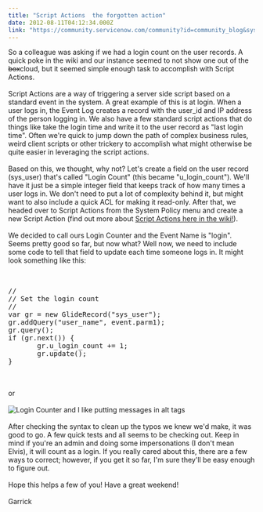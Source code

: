 ```yaml
---
title: "Script Actions  the forgotten action"
date: 2012-08-11T04:12:34.000Z
link: "https://community.servicenow.com/community?id=community_blog&sys_id=c01d6ea5dbd0dbc01dcaf3231f9619a0"
---
```

<p>So a colleague was asking if we had a login count on the user records. A quick poke in the wiki and our instance seemed to not show one out of the <del>box</del>cloud, but it seemed simple enough task to accomplish with Script Actions. <br /><br />Script Actions are a way of triggering a server side script based on a standard event in the system. A great example of this is at login. When a user logs in, the Event Log creates a record with the user_id and IP address of the person logging in. We also have a few standard script actions that do things like take the login time and write it to the user record as "last login time". Often we're quick to jump down the path of complex business rules, weird client scripts or other trickery to accomplish what might otherwise be quite easier in leveraging the script actions. <br /><br />Based on this, we thought, why not? Let's create a field on the user record (sys_user) that's called "Login Count" (this became "u_login_count"). We'll have it just be a simple integer field that keeps track of how many times a user logs in. We don't need to put a lot of complexity behind it, but might want to also include a quick ACL for making it read-only. After that, we headed over to Script Actions from the System Policy menu and create a new Script Action (find out more about <a title="ki.servicenow.com/index.php?title=Script_Actions" href="http://wiki.servicenow.com/index.php?title=Script_Actions">Script Actions here in the wiki!</a>).<br /><br />We decided to call ours Login Counter and the Event Name is "login". Seems pretty good so far, but now what? Well now, we need to include some code to tell that field to update each time someone logs in. It might look something like this:<br /><pre __default_attr="plain" __jive_macro_name="code" class="jive_text_macro jive_macro_code"><br /><br />//<br />// Set the login count<br />//<br />var gr = new GlideRecord("sys_user");<br />gr.addQuery("user_name", event.parm1);<br />gr.query();<br />if (gr.next()) {<br />       gr.u_login_count += 1;<br />       gr.update();      <br />}<br /></pre><br /><br />or <br /><br /><img  class="jive-image" src="6ff62cc2db14dfc03eb27a9e0f9619ba.iix" alt="Login Counter and I like putting messages in alt tags" /><br /> <br />After checking the syntax to clean up the typos we knew we'd make, it was good to go. A few quick tests and all seems to be checking out. Keep in mind if you're an admin and doing some impersonations (I don't mean Elvis), it will count as a login. If you really cared about this, there are a few ways to correct; however, if you get it so far, I'm sure they'll be easy enough to figure out.<br /><br />Hope this helps a few of you! Have a great weekend!<br /><br />Garrick</p>